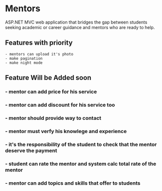 # Mentors
ASP.NET MVC web application that bridges the gap between students seeking academic or career guidance and mentors who are ready to help.


## Features with priority 
    - mentors can upload it's photo
    - make pagination
    - make night mode
## Feature Will be Added soon
### - mentor can add price for his service
### - mentor can add discount for his service too
### - mentor should provide way to contact
### - mentor must verfy his knowlege and experience
### - it's the responsibility of the student to check that the mentor deserve the payment
### - student can rate the mentor and system calc total rate of the mentor
### - mentor can add topics and skills that offer to students
